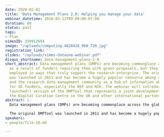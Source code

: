 ```yaml
---
date: 2020-02-01
title: 'Data Management Plans 2.0: Helping you manage your data'
webinar_datetime: 2018-03-13T09:00:00-07:00
duration: 60
status: past
tags:
- Plan
vimeoID: 259912694
image: "/uploads/computing-4828418_960_720.jpg"
registration_link: ''
slides: "/uploads/simms-dataone-webinar.pdf"
disqus_shortname: data-management-plans-2-0
short_abstract: Data management plans (DMPs) are becoming commonplace across the globe
  as a result of funders requiring them with grant proposals, but they are not being
  employed in ways that truly support the research enterprise. The original DMPTool
  was launched in 2011 and has become a hugely popular resource among researchers
  and the research data management community as a hub of information about DMP requirements
  for US funders, especially the NSF and NIH. The webinar will introduce the new (just
  launched!) version of the DMPTool that represents a joint development effort with
  the Digital Curation Centre in the UK and other international partners.
abstract: |-
  Data management plans (DMPs) are becoming commonplace across the globe as a result of funders requiring them with grant proposals, but they are not being employed in ways that truly support the research enterprise. The current manifestation of a DMP—a static document often created before a project begins—only contributes to the perception that they are a useless administrative exercise. Conversations about the need for machine-actionable DMPs (also referenced as “active,” “dynamic,” or “machine-readable” DMPs) have been brewing for a few years. We still need a human-readable narrative, but there is now widespread recognition that, underneath, the DMP could have more thematic, machine-actionable richness with added value for all stakeholders: researchers, funders, repository managers, research administrators, data librarians, etc.

  The original DMPTool was launched in 2011 and has become a hugely popular resource among researchers and the research data management community as a hub of information about DMP requirements for US funders, especially the NSF and NIH. The webinar will introduce the new (just launched!) version of the DMPTool that represents a joint development effort with the Digital Curation Centre in the UK and other international partners. Now with a single, internationalized DMP infrastructure, our next steps will focus on piloting machine-actionable DMP use cases. This includes engaging with DataONE member nodes, the Research Data Alliance, and other community-driven initiatives. Our collective vision is to transform DMPs into a tool for better data management by embedding them into existing workflows and exchanging information between research tools and systems. This project is supported by an NSF EAGER grant awarded to the California Digital Library (Award no 1745675).
speakers:
- people/file-10.md

---
```

